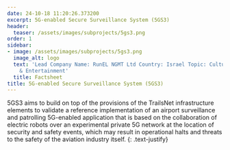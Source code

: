 ```yaml
---
date: 24-10-18 11:20:26.373200
excerpt: 5G-enabled Secure Surveillance System (5GS3)
header:
  teaser: /assets/images/subprojects/5gs3.png
order: 1
sidebar:
- image: /assets/images/subprojects/5gs3.png
  image_alt: logo
  text: 'Lead Company Name: RunEL NGMT Ltd Country: Israel Topic: Culture, Tourism
    & Entertainment'
  title: Factsheet
title: 5G-enabled Secure Surveillance System (5GS3)
---
```

5GS3 aims to build on top of the provisions of the TrailsNet infrastructure elements to validate a reference implementation of an airport surveillance and patrolling 5G-enabled application that is based on the collaboration of electric robots over an experimental private 5G network at the location of security and safety events, which may result in operational halts and threats to the safety of the aviation industry itself.
{: .text-justify}

